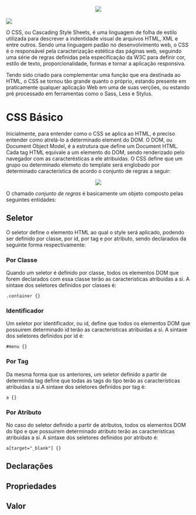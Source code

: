 <div align="center">
 <img src="https://user-images.githubusercontent.com/61476935/148092001-97272843-0741-4a7e-8902-f438c3733334.png">
</div>

<br>

<img src="https://img.shields.io/static/v1?label=CSS&message=Style-Sheet&color=blue&style=for-the-badge&logo=CSS"/>


O CSS, ou Cascading Style Sheets, é uma linguagem de folha de estilo utilizada para descrever a indentidade visual de arquivos HTML, XML e entre outros. Sendo uma linguagem padão no desenvolvimento web, o CSS é o responsável pela caracterização estética das páginas web, seguindo uma série de regras definidas pela especificação da W3C para definir cor, estilo de texto, proporcionalidade, formas e tornar a aplicação responsiva.

Tendo sido criado para complementar uma função que era destinada ao HTML, o CSS se tornou tão grande quanto o próprio, estando presente em praticamente qualquer aplicação Web em uma de suas verções, ou estando pré processado em ferramentas como o Sass, Less e Stylus.


<h1>CSS Básico</h1>


Inicialmente, para entender como o CSS se aplica ao HTML, é preciso entender como atrelá-lo a determinado element do DOM. O DOM, ou Document Object Model, é a estrutura que define um Document HTML. Cada tag HTML equivale a um elemento do DOM, sendo renderizado pelo navegador com as caracterésticas a ele atribuidas. O CSS define que um grupo ou determinado elemeto do template será englobado por determinado característica de acordo o conjunto de regras a seguir:


<div align="center">
 <img src="https://user-images.githubusercontent.com/61476935/148107312-1b2b7ed6-95c4-4782-b175-30e3c15f1342.png">
</div>


O chamado <i>conjunto de regras</i> é basicamente um objeto composto pelas seguintes entidades:


<h2>Seletor</h2>


O seletor define o elemento HTML ao qual o style será aplicado, podendo ser definido por classe, por id, por tag e por atributo, sendo declarados da seguinte forma respectivamente:


<h3>Por Classe</h3>


Quando um seletor é definido por classe, todos os elementos DOM que forem declarados com essa classe terão as caracteristicas atribuidas a si. A sintaxe dos seletores definidos por classes é:


    .container {}

    
<h3>Identificador</h3>


Um seletor por identificador, ou id, define que todos os elementos DOM que possuirem determinado id terão as caracteristicas atribuidas a si. A sintaxe dos seletores definidos por id é:


    #menu {}
    

<h3>Por Tag</h3>


Da mesma forma que os anteriores, um seletor definido a partir de determinda tag define que todas as tags do tipo terão as características atribuidas a si.A sintaxe dos seletores definidos por tag é:

    a {}
    

<h3>Por Atributo</h3>


No caso do seletor definido a partir de atributos, todos os elementos DOM do tipo e que possuirem determinado atributo terão as características atribuidas a si. A sintaxe dos seletores definidos por atributo é:


    a[target="_blank"] {}


<h2>Declarações</h2>

<h2>Propriedades</h2>

<h2>Valor</h2>